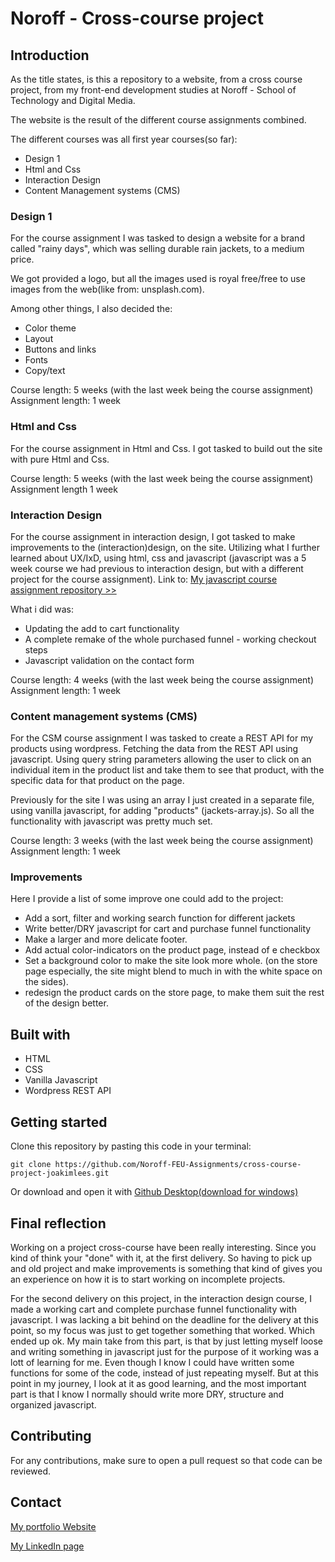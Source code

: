 # Noroff - Cross-course project

## Introduction

As the title states, is this a repository to a website, from a cross course project, from my front-end development studies at Noroff - School of Technology and Digital Media.

The website is the result of the different course assignments combined.

The different courses was all first year courses(so far):

- Design 1
- Html and Css
- Interaction Design
- Content Management systems (CMS)

### Design 1

For the course assignment I was tasked to design a website for a brand called "rainy days", which was selling durable rain jackets, to a medium price.

We got provided a logo, but all the images used is royal free/free to use images from the web(like from: unsplash.com).

Among other things, I also decided the:

- Color theme
- Layout
- Buttons and links
- Fonts
- Copy/text

Course length: 5 weeks (with the last week being the course assignment)
Assignment length: 1 week

### Html and Css

For the course assignment in Html and Css. I got tasked to build out the site with pure Html and Css.

Course length: 5 weeks (with the last week being the course assignment)
Assignment length 1 week

### Interaction Design

For the course assignment in interaction design, I got tasked to make improvements to the (interaction)design, on the site. Utilizing what I further learned about UX/IxD, using html, css and javascript (javascript was a 5 week course we had previous to interaction design, but with a different project for the course assignment).
Link to: [My javascript course assignment repository >>](https://github.com/joakimlees/joakim-lee-sletten-js1-ca)

What i did was:

- Updating the add to cart functionality
- A complete remake of the whole purchased funnel - working checkout steps
- Javascript validation on the contact form

Course length: 4 weeks (with the last week being the course assignment)
Assignment length: 1 week

### Content management systems (CMS)

For the CSM course assignment I was tasked to create a REST API for my products using wordpress. Fetching the data from the REST API using javascript. Using query string parameters allowing the user to click on an individual item in the product list and take them to see that product, with the specific data for that product on the page.

Previously for the site I was using an array I just created in a separate file, using vanilla javascript, for adding "products" (jackets-array.js).
So all the functionality with javascript was pretty much set.

Course length: 3 weeks (with the last week being the course assignment)
Assignment length: 1 week

### Improvements

Here I provide a list of some improve one could add to the project:

- Add a sort, filter and working search function for different jackets
- Write better/DRY javascript for cart and purchase funnel functionality
- Make a larger and more delicate footer.
- Add actual color-indicators on the product page, instead of e checkbox
- Set a background color to make the site look more whole. (on the store page especially, the site might blend to much in with the white space on the sides).
- redesign the product cards on the store page, to make them suit the rest of the design better.

## Built with

- HTML
- CSS
- Vanilla Javascript
- Wordpress REST API

## Getting started

Clone this repository by pasting this code in your terminal:

```
git clone https://github.com/Noroff-FEU-Assignments/cross-course-project-joakimlees.git
```

Or download and open it with [Github Desktop(download for windows)](https://central.github.com/deployments/desktop/desktop/latest/win32)

## Final reflection

Working on a project cross-course have been really interesting. Since you kind of think your "done" with it, at the first delivery. So having to pick up and old project and make improvements is something that kind of gives you an experience on how it is to start working on incomplete projects.

For the second delivery on this project, in the interaction design course, I made a working cart and complete purchase funnel functionality with javascript. I was lacking a bit behind on the deadline for the delivery at this point, so my focus was just to get together something that worked. Which ended up ok. My main take from this part, is that by just letting myself loose and writing something in javascript just for the purpose of it working was a lott of learning for me. Even though I know I could have written some functions for some of the code, instead of just repeating myself. But at this point in my journey, I look at it as good learning, and the most important part is that I know I normally should write more DRY, structure and organized javascript.

## Contributing

For any contributions, make sure to open a pull request so that code can be reviewed.

## Contact

[My portfolio Website](https://stellar-platypus-59ad66.netlify.app)

[My LinkedIn page](https://www.linkedin.com/in/joakim-lee-sletten-14381621a/)
